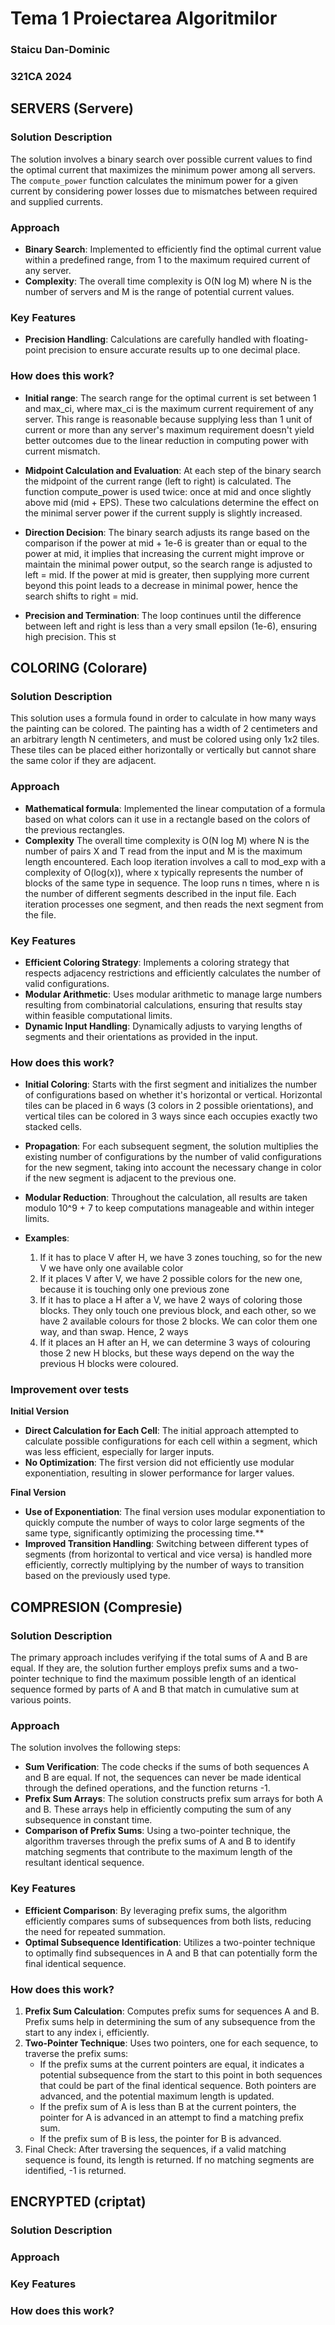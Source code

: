 # Tema 1 Proiectarea Algoritmilor

### Staicu Dan-Dominic
### 321CA 2024

## SERVERS (Servere)

### Solution Description
The solution involves a binary search over possible current values to find the optimal current that maximizes the minimum power among all servers. The `compute_power` function calculates the minimum power for a given current by considering power losses due to mismatches between required and supplied currents.

### Approach
- **Binary Search**: Implemented to efficiently find the optimal current value within a predefined range, from 1 to the maximum required current of any server.
- **Complexity**: The overall time complexity is O(N log M) where N is the number of servers and M is the range of potential current values.

### Key Features
- **Precision Handling**: Calculations are carefully handled with floating-point precision to ensure accurate results up to one decimal place.

### How does this work?
- **Initial range**: The search range for the optimal current is set between 1 and max_ci, where max_ci is the maximum current requirement of any server. This range is reasonable because supplying less than 1 unit of current or more than any server's maximum requirement doesn't yield better outcomes due to the linear reduction in computing power with current mismatch.

- **Midpoint Calculation and Evaluation**: At each step of the binary search the midpoint of the current range (left to right) is calculated. The function compute_power is used twice: once at mid and once slightly above mid (mid + EPS). These two calculations determine the effect on the minimal server power if the current supply is slightly increased.

- **Direction Decision**: The binary search adjusts its range based on the comparison if the power at mid + 1e-6 is greater than or equal to the power at mid, it implies that increasing the current might improve or maintain the minimal power output, so the search range is adjusted to left = mid. If the power at mid is greater, then supplying more current beyond this point leads to a decrease in minimal power, hence the search shifts to right = mid.

- **Precision and Termination**: The loop continues until the difference between left and right is less than a very small epsilon (1e-6), ensuring high precision. This st


## COLORING (Colorare)

### Solution Description
This solution uses a formula found in order to calculate in how many ways the painting can be colored. The painting has a width of 2 centimeters and an arbitrary length N centimeters, and must be colored using only 1x2 tiles. These tiles can be placed either horizontally or vertically but cannot share the same color if they are adjacent.

### Approach
- **Mathematical formula**: Implemented the linear computation of a formula based on what colors can it use in a rectangle based on the colors of the previous rectangles.
- **Complexity** The overall time complexity is O(N log M) where N is the number of pairs X and T read from the input and M is the maximum length encountered. Each loop iteration involves a call to mod_exp with a complexity of O(log⁡(x)), where x typically represents the number of blocks of the same type in sequence. The loop runs n times, where n is the number of different segments described in the input file. Each iteration processes one segment, and then reads the next segment from the file.


### Key Features
- **Efficient Coloring Strategy**: Implements a coloring strategy that respects adjacency restrictions and efficiently calculates the number of valid configurations.
- **Modular Arithmetic**: Uses modular arithmetic to manage large numbers resulting from combinatorial calculations, ensuring that results stay within feasible computational limits.
- **Dynamic Input Handling**: Dynamically adjusts to varying lengths of segments and their orientations as provided in the input.

### How does this work?
- **Initial Coloring**: Starts with the first segment and initializes the number of configurations based on whether it's horizontal or vertical. Horizontal tiles can be placed in 6 ways (3 colors in 2 possible orientations), and vertical tiles can be colored in 3 ways since each occupies exactly two stacked cells.
- **Propagation**: For each subsequent segment, the solution multiplies the existing number of configurations by the number of valid configurations for the new segment, taking into account the necessary change in color if the new segment is adjacent to the previous one.
- **Modular Reduction**: Throughout the calculation, all results are taken modulo 10^9 + 7 to keep computations manageable and within integer limits.

- **Examples**:
    1. If it has to place V after H, we have 3 zones touching, so for the new V we have only one available color
    2. If it places V after V, we have 2 possible colors for the new one, because it is touching only one previous zone
    3. If it has to place a H after a V, we have 2 ways of coloring those blocks. They only touch one previous block, and each other, so we have 2 available colours for those 2 blocks. We can color them one way, and than swap. Hence, 2 ways
    4. If it places an H after an H, we can determine 3 ways of colouring those 2 new H blocks, but these ways depend on the way the previous H blocks were coloured.

### Improvement over tests
**Initial Version**

- **Direct Calculation for Each Cell**: The initial approach attempted to calculate possible configurations for each cell within a segment, which was less efficient, especially for larger inputs.
- **No Optimization**: The first version did not efficiently use modular exponentiation, resulting in slower performance for larger values.

**Final Version**

- **Use of Exponentiation**: The final version uses modular exponentiation to quickly compute the number of ways to color large segments of the same type, significantly optimizing the processing time.**
- **Improved Transition Handling**: Switching between different types of segments (from horizontal to vertical and vice versa) is handled more efficiently, correctly multiplying by the number of ways to transition based on the previously used type.


## COMPRESION (Compresie)

### Solution Description
The primary approach includes verifying if the total sums of A and B are equal. If they are, the solution further employs prefix sums and a two-pointer technique to find the maximum possible length of an identical sequence formed by parts of A and B that match in cumulative sum at various points.

### Approach
The solution involves the following steps:

- **Sum Verification**: The code checks if the sums of both sequences A and B are equal. If not, the sequences can never be made identical through the defined operations, and the function returns -1.
- **Prefix Sum Arrays**: The solution constructs prefix sum arrays for both A and B. These arrays help in efficiently computing the sum of any subsequence in constant time.
- **Comparison of Prefix Sums**: Using a two-pointer technique, the algorithm traverses through the prefix sums of A and B to identify matching segments that contribute to the maximum length of the resultant identical sequence.

### Key Features

- **Efficient Comparison**: By leveraging prefix sums, the algorithm efficiently compares sums of subsequences from both lists, reducing the need for repeated summation.
- **Optimal Subsequence Identification**: Utilizes a two-pointer technique to optimally find subsequences in A and B that can potentially form the final identical sequence.

### How does this work?
1. **Prefix Sum Calculation**: Computes prefix sums for sequences A and B. Prefix sums help in determining the sum of any subsequence from the start to any index i, efficiently.
2. **Two-Pointer Technique**: Uses two pointers, one for each sequence, to traverse the prefix sums:
    - If the prefix sums at the current pointers are equal, it indicates a potential subsequence from the start to this point in both sequences that could be part of the final identical sequence. Both pointers are advanced, and the potential maximum length is updated.
    - If the prefix sum of A is less than B at the current pointers, the pointer for A is advanced in an attempt to find a matching prefix sum.
    - If the prefix sum of B is less, the pointer for B is advanced.
3. Final Check: After traversing the sequences, if a valid matching sequence is found, its length is returned. If no matching segments are identified, -1 is returned.




## ENCRYPTED (criptat)

### Solution Description


### Approach


### Key Features


### How does this work?


